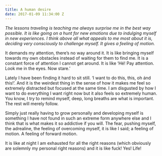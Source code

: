 ```yaml
---
title: A human desire
date: 2017-01-09 11:34:00 Z
---
```


*The lessons traveling is teaching me always surprise me in the best way possible. It is like going on a hunt for new emotions due to indulging myself in new experiences. I think above all what appeals to me most about it is, deciding very consciously to challenge myself. It gives a feeling of motion.*

It demands my attention, there’s no way around it. It is like bringing myself towards my own obstacles instead of waiting for them to find me. It is a constant force of attention I cannot get around. It is like ‘Hé! Pay attention. Look me in the eyes. Now stare.’ 

Lately I have been finding it hard to sit still. ‘I want to do this, this, oh ánd this!’. And it is the weirdest thing in the sense of how it makes me feel so extremely distracted but focused at the same time. I am disgusted by how I want to do everything I want right now but it also feels so extremely human. You know, I try to remind myself, deep, long breaths are what is important. The rest will merely follow. 

Simply just really having to grow personally and developing myself is something I have not found in such an extreme form anywhere else and I think that is what makes it so addictive if you will. The fear, pushing myself, the adrealine, the feeling of overcoming myself, it is like I said; a feeling of motion. A feeling of forward motion. 

It is like at night I am exhausted for all the right reasons (which obviously are solemnly my personal right reasons) and it is like fuck! Yes! Life!